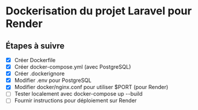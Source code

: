 # Dockerisation du projet Laravel pour Render

## Étapes à suivre
- [x] Créer Dockerfile
- [x] Créer docker-compose.yml (avec PostgreSQL)
- [x] Créer .dockerignore
- [x] Modifier .env pour PostgreSQL
- [x] Modifier docker/nginx.conf pour utiliser $PORT (pour Render)
- [ ] Tester localement avec docker-compose up --build
- [ ] Fournir instructions pour déploiement sur Render
